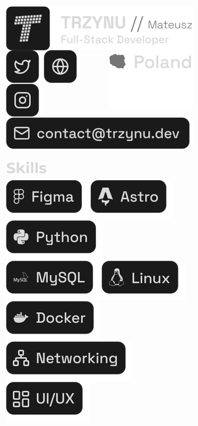 <p>
  <img src="assets/Namecard.svg" align="left"/>
  <img src="assets/Country.svg" align="right"/>
</p>
<br/>
<br/>
<br/>
<br/>
<p>
  <a href="https://x.com/trzynu"><img src="assets/Twitter.svg" /></a>
  <a href="https://trzynu.dev/"><img src="assets/Website.svg" /></a>
  <a href="https://instagram.com/trzynu"><img src="assets/Instagram.svg" /></a>
  <a href="mailto:contact@trzynu.dev"><img src="assets/Email.svg" /></a>
</p>
<br />
<img src="assets/Skills header.svg" />
<p>
  <img src="assets/Figma.svg" />
  <img src="assets/Astro.svg" />
  <img src="assets/Python.svg" />
  <img src="assets/MySQL.svg"" />
  <img src="assets/Linux.svg" />
  <img src="assets/Docker.svg" />
  <img src="assets/Networking.svg" />
  <img src="assets/UIUX.svg" />
</p>
